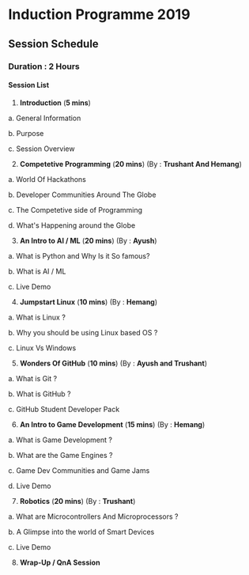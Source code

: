 # Induction Programme 2019 #

## Session Schedule ##

### Duration : 2 Hours ###

#### Session List ####

1. **Introduction** (**5 mins**)
  
  a. General Information
  
  b. Purpose
  
  c. Session Overview


2. **Competetive Programming** (**20 mins**)    (By : **Trushant And Hemang**)
  
  a. World Of Hackathons
  
  b. Developer Communities Around The Globe
  
  c. The Competetive side of Programming
  
  d. What's Happening around the Globe
  
  
3. **An Intro to AI / ML**  (**20 mins**)    (By : **Ayush**)
  
  a. What is Python and Why Is it So famous?
  
  b. What is AI / ML
  
  c. Live Demo


4. **Jumpstart Linux**  (**10 mins**)   (By : **Hemang**)
  
  a. What is Linux ?
  
  b. Why you should be using Linux based OS ?
  
  c. Linux Vs Windows


5. **Wonders Of GitHub**  (**10 mins**)   (By : **Ayush and Trushant**)
  
  a. What is Git ?
  
  b. What is GitHub ?
  
  c. GitHub Student Developer Pack


6. **An Intro to Game Development**  (**15 mins**)  (By : **Hemang**)
  
  a. What is Game Development ?
  
  b. What are the Game Engines ?
  
  c. Game Dev Communities and Game Jams
  
  d. Live Demo


7. **Robotics**  (**20 mins**)  (By : **Trushant**)
  
  a. What are Microcontrollers And Microprocessors ?
  
  b. A Glimpse into the world of Smart Devices
  
  c. Live Demo


8. **Wrap-Up / QnA Session**
